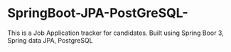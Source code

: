 # SpringBoot-JPA-PostGreSQL-
This is a Job Application tracker for candidates. Built using Spring Boor 3, Spring data JPA, PostgreSQL

